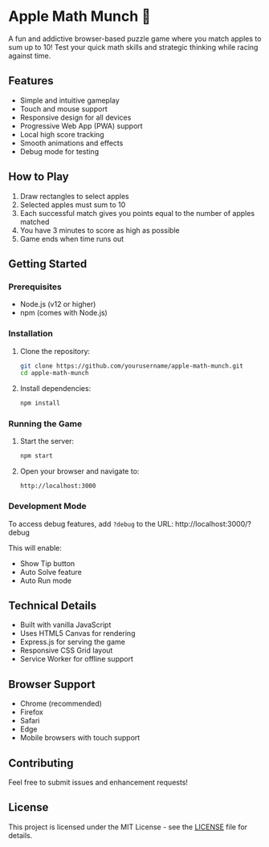 # Apple Math Munch 🍎

A fun and addictive browser-based puzzle game where you match apples to sum up to 10! Test your quick math skills and strategic thinking while racing against time.

## Features

- Simple and intuitive gameplay
- Touch and mouse support
- Responsive design for all devices
- Progressive Web App (PWA) support
- Local high score tracking
- Smooth animations and effects
- Debug mode for testing

## How to Play

1. Draw rectangles to select apples
2. Selected apples must sum to 10
3. Each successful match gives you points equal to the number of apples matched
4. You have 3 minutes to score as high as possible
5. Game ends when time runs out

## Getting Started

### Prerequisites

- Node.js (v12 or higher)
- npm (comes with Node.js)

### Installation

1. Clone the repository:
   ```bash
   git clone https://github.com/yourusername/apple-math-munch.git
   cd apple-math-munch
   ```

2. Install dependencies:
   ```bash
   npm install
   ```

### Running the Game

1. Start the server:
   ```bash
   npm start
   ```

2. Open your browser and navigate to:
   ```
   http://localhost:3000
   ```

### Development Mode

To access debug features, add `?debug` to the URL: 
http://localhost:3000/?debug

This will enable:
- Show Tip button
- Auto Solve feature
- Auto Run mode

## Technical Details

- Built with vanilla JavaScript
- Uses HTML5 Canvas for rendering
- Express.js for serving the game
- Responsive CSS Grid layout
- Service Worker for offline support

## Browser Support

- Chrome (recommended)
- Firefox
- Safari
- Edge
- Mobile browsers with touch support

## Contributing

Feel free to submit issues and enhancement requests!

## License

This project is licensed under the MIT License - see the [LICENSE](LICENSE) file for details.